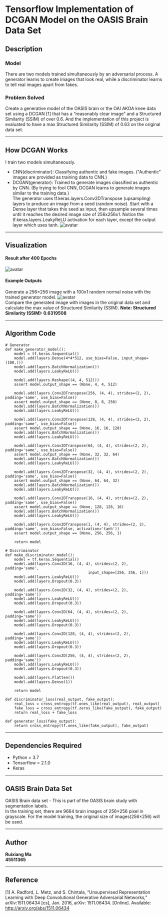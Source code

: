 #  **Tensorflow Implementation of DCGAN Model on the OASIS Brain Data Set**

## Description
### Model
There are two models trained simultaneously by an adversarial process. A generator learns to create images that look real, while a discriminator learns to tell real images apart from fakes.
### Problem Solved
Create a generative model of the OASIS brain or the OAI AKOA knee data set using a DCGAN [1] that
has a “reasonably clear image” and a Structured Similarity (SSIM) of over 0.6. And the implementation of this project is evaluated to have a max Structured Similarity (SSIM) of 0.63 on the original data set.
___
## How DCGAN Works
I train two models simultaneously.
- CNN(discriminator): Classifying authentic and fake images.
("Authentic" images are provided as training data to CNN.)
- DCGAN(generator): Trained to generate images classified as authentic by CNN. 
(By trying to fool CNN, DCGAN learns to generate images similar to the training data.)<br/>The generator uses tf.keras.layers.Conv2DTranspose (upsampling) layers to produce an image from a seed (random noise). Start with a Dense layer that takes this seed as input, then upsample several times until it reaches the desired image size of 256x256x1. Notice the tf.keras.layers.LeakyReLU activation for each layer, except the output layer which uses tanh.
![avatar](./image/DCGAN_ref.png)
---
## Visualization
#### Result after 400 Epochs
![avatar](./image/example_output.png)
#### Example Outputs
Generate a 256$\times$256 image with a 100x1 random normal noise with the trained generator model. 
![avatar](./image/generated_example.png)<br/>
Compare the generated image with images in the original data set and calculate the max value of Structured Similarity (SSIM).
**Note: Structured Similarity (SSIM): 0.6319508**
___
## Algorithm Code
```
# Generator
def make_generator_model():
    model = tf.keras.Sequential()
    model.add(layers.Dense(4*4*512, use_bias=False, input_shape=(100,)))
    model.add(layers.BatchNormalization())
    model.add(layers.LeakyReLU())

    model.add(layers.Reshape((4, 4, 512)))
    assert model.output_shape == (None, 4, 4, 512)

    model.add(layers.Conv2DTranspose(256, (4, 4), strides=(2, 2), padding='same', use_bias=False))
    assert model.output_shape == (None, 8, 8, 256)
    model.add(layers.BatchNormalization())
    model.add(layers.LeakyReLU())
    
    model.add(layers.Conv2DTranspose(128, (4, 4), strides=(2, 2), padding='same', use_bias=False))
    assert model.output_shape == (None, 16, 16, 128)
    model.add(layers.BatchNormalization())
    model.add(layers.LeakyReLU())

    model.add(layers.Conv2DTranspose(64, (4, 4), strides=(2, 2), padding='same', use_bias=False))
    assert model.output_shape == (None, 32, 32, 64)
    model.add(layers.BatchNormalization())
    model.add(layers.LeakyReLU())
    
    model.add(layers.Conv2DTranspose(32, (4, 4), strides=(2, 2), padding='same', use_bias=False))
    assert model.output_shape == (None, 64, 64, 32)
    model.add(layers.BatchNormalization())
    model.add(layers.LeakyReLU())
    
    model.add(layers.Conv2DTranspose(16, (4, 4), strides=(2, 2), padding='same', use_bias=False))
    assert model.output_shape == (None, 128, 128, 16)
    model.add(layers.BatchNormalization())
    model.add(layers.LeakyReLU())
    
    model.add(layers.Conv2DTranspose(1, (4, 4), strides=(2, 2), padding='same', use_bias=False, activation='tanh'))
    assert model.output_shape == (None, 256, 256, 1)

    return model

# Discriminator
def make_discriminator_model():
    model = tf.keras.Sequential()
    model.add(layers.Conv2D(16, (4, 4), strides=(2, 2), padding='same',
                                     input_shape=[256, 256, 1]))
    model.add(layers.LeakyReLU())
    model.add(layers.Dropout(0.3))

    model.add(layers.Conv2D(32, (4, 4), strides=(2, 2), padding='same'))
    model.add(layers.LeakyReLU())
    model.add(layers.Dropout(0.3))

    model.add(layers.Conv2D(64, (4, 4), strides=(2, 2), padding='same'))
    model.add(layers.LeakyReLU())
    model.add(layers.Dropout(0.3))
    
    model.add(layers.Conv2D(128, (4, 4), strides=(2, 2), padding='same'))
    model.add(layers.LeakyReLU())
    model.add(layers.Dropout(0.3))
    
    model.add(layers.Conv2D(256, (4, 4), strides=(2, 2), padding='same'))
    model.add(layers.LeakyReLU())
    model.add(layers.Dropout(0.3))
    
    model.add(layers.Flatten())
    model.add(layers.Dense(1))

    return model

def discriminator_loss(real_output, fake_output):
    real_loss = cross_entropy(tf.ones_like(real_output), real_output)
    fake_loss = cross_entropy(tf.zeros_like(fake_output), fake_output)
    return real_loss + fake_loss

def generator_loss(fake_output):
    return cross_entropy(tf.ones_like(fake_output), fake_output)
```
___
## Dependencies Required
- Python = 3.7
- Tensorflow = 2.1.0
- Keras
___
## OASIS Brain Data Set
OASIS Brain data set - This is part of the OASIS brain study with segmentation labels.<br/>In the training set, there are 9664 brain images of 256$\times$256 pixel in grayscale. For the model training, the original size of images(256$\times$256) will be used.
___
## Author
**Ruixiang Ma<br/>45511365**
___
## Reference
[1] A. Radford, L. Metz, and S. Chintala, “Unsupervised Representation Learning with Deep Convolutional Generative Adversarial Networks,” arXiv:1511.06434 [cs], Jan. 2016, arXiv: 1511.06434. [Online]. Available: http://arxiv.org/abs/1511.06434
